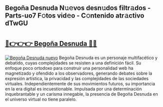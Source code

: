 ## Begoña Desnuda N𝚞𝚎vos desn𝚞dos filtr𝚊dos - Parts-uo7 F𝚘tos vid𝚎o - C𝚘ntenido atr𝚊ctivo dTwGU

# <h2><a href="http://mbaq8i.tromn.icu/?c=Bego%c3%b1a+Desnuda">🔗👉👉👉 Begoña Desnuda 🔗🔗</a></h2>

[![Begoña Desnuda nuevo](https://i.imgur.com/pEAQMta.gif)](http://mbaq8i.tromn.icu/?c=Bego%c3%b1a+Desnuda)
Begoña Desnuda es un personaje multifacético y debatido, cuyas complejidades se resisten a una definición fácil.  Su enfoque poco ortodoxo para construir una personalidad web ha magnetizado y ofendido a los observadores, generando debates sobre la expresión artística, la privacidad y las complejidades de las sociedades virtuales. Independientemente de sus movimientos futuros, su importancia en la era digital es incuestionable. Impulsada por una determinación inquebrantable y un carisma innegable, la presencia de Begoña Desnuda en el universo virtual no tiene paralelo.
